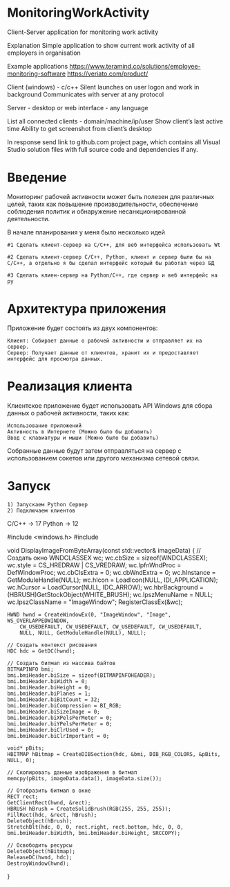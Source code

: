 # MonitoringWorkActivity
Client-Server application for monitoring work activity

Explanation
Simple application to show current work activity of all employers in organisation

Example applications 
https://www.teramind.co/solutions/employee-monitoring-software
https://veriato.com/product/

Client (windows) - c/c++
Silent launches on user logon and work in background
Communicates with server at any protocol 

Server - desktop or web interface - any language 

List all connected clients - domain/machine/ip/user
Show client’s last active time
Ability to get screenshot from client’s desktop 

In response send link to github.com project page, which contains all Visual Studio solution files with full source code and dependencies if any.

# Введение

Мониторинг рабочей активности может быть полезен для различных целей, таких как повышение производительности, обеспечение соблюдения политик и обнаружение несанкционированной деятельности.

В начале планирования у меня было несколько идей

	#1 Сделать клиент-сервер на C/C++, для веб интерфейса использовать Wt

	#2 Сделать клиент-сервер C/C++, Python, клиент и сервер были бы на C/C++, а отдельно я бы сделал интерфейс который бы работал через БД

	#3 Сделать клиен-сервер на Python/C++, где сервер и веб интерфейс на py


# Архитектура приложения

Приложение будет состоять из двух компонентов:

    Клиент: Собирает данные о рабочей активности и отправляет их на сервер.
    Сервер: Получает данные от клиентов, хранит их и предоставляет интерфейс для просмотра данных.

# Реализация клиента

Клиентское приложение будет использовать API Windows для сбора данных о рабочей активности, таких как:

    Использование приложений
    Активность в Интернете (Можно было бы добавить)
    Ввод с клавиатуры и мыши (Можно было бы добавить)

Собранные данные будут затем отправляться на сервер с использованием сокетов или другого механизма сетевой связи.

# Запуск
	1) Запускаем Python Сервер
	2) Подключаем клиентов

C/C++ -> 17
Python -> 12

#include <windows.h>
#include <fstream>

void DisplayImageFromByteArray(const std::vector<BYTE>& imageData)
{
    // Создать окно
    WNDCLASSEX wc;
    wc.cbSize = sizeof(WNDCLASSEX);
    wc.style = CS_HREDRAW | CS_VREDRAW;
    wc.lpfnWndProc = DefWindowProc;
    wc.cbClsExtra = 0;
    wc.cbWndExtra = 0;
    wc.hInstance = GetModuleHandle(NULL);
    wc.hIcon = LoadIcon(NULL, IDI_APPLICATION);
    wc.hCursor = LoadCursor(NULL, IDC_ARROW);
    wc.hbrBackground = (HBRUSH)GetStockObject(WHITE_BRUSH);
    wc.lpszMenuName = NULL;
    wc.lpszClassName = "ImageWindow";
    RegisterClassEx(&wc);

    HWND hwnd = CreateWindowEx(0, "ImageWindow", "Image", WS_OVERLAPPEDWINDOW,
        CW_USEDEFAULT, CW_USEDEFAULT, CW_USEDEFAULT, CW_USEDEFAULT,
        NULL, NULL, GetModuleHandle(NULL), NULL);

    // Создать контекст рисования
    HDC hdc = GetDC(hwnd);

    // Создать битмап из массива байтов
    BITMAPINFO bmi;
    bmi.bmiHeader.biSize = sizeof(BITMAPINFOHEADER);
    bmi.bmiHeader.biWidth = 0;
    bmi.bmiHeader.biHeight = 0;
    bmi.bmiHeader.biPlanes = 1;
    bmi.bmiHeader.biBitCount = 32;
    bmi.bmiHeader.biCompression = BI_RGB;
    bmi.bmiHeader.biSizeImage = 0;
    bmi.bmiHeader.biXPelsPerMeter = 0;
    bmi.bmiHeader.biYPelsPerMeter = 0;
    bmi.bmiHeader.biClrUsed = 0;
    bmi.bmiHeader.biClrImportant = 0;

    void* pBits;
    HBITMAP hBitmap = CreateDIBSection(hdc, &bmi, DIB_RGB_COLORS, &pBits, NULL, 0);

    // Скопировать данные изображения в битмап
    memcpy(pBits, imageData.data(), imageData.size());

    // Отобразить битмап в окне
    RECT rect;
    GetClientRect(hwnd, &rect);
    HBRUSH hBrush = CreateSolidBrush(RGB(255, 255, 255));
    FillRect(hdc, &rect, hBrush);
    DeleteObject(hBrush);
    StretchBlt(hdc, 0, 0, rect.right, rect.bottom, hdc, 0, 0, bmi.bmiHeader.biWidth, bmi.bmiHeader.biHeight, SRCCOPY);

    // Освободить ресурсы
    DeleteObject(hBitmap);
    ReleaseDC(hwnd, hdc);
    DestroyWindow(hwnd);
}
